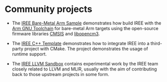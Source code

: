# Community projects

*   The [IREE Bare-Metal Arm Sample](https://github.com/iml130/iree-bare-metal-arm)
    demonstrates how build IREE with the
    [Arm GNU Toolchain](https://developer.arm.com/tools-and-software/open-source-software/developer-tools/gnu-toolchain)
    for bare-metal Arm targets using the open-source firmware libraries
    [CMSIS](https://github.com/ARM-software/CMSIS_5) and
    [libopencm3](https://github.com/libopencm3/libopencm3).

*   The [IREE C++ Template](https://github.com/iml130/iree-template-cpp)
    demonstrates how to integrate IREE into a third-party project with CMake.
    The project demonstrates the usage of runtime support.

*   The [IREE LLVM Sandbox](https://github.com/iree-org/iree-llvm-sandbox)
    contains experimental work by the IREE team closely related to LLVM and
    MLIR, usually with the aim of contributing back to those upstream projects
    in some form.
